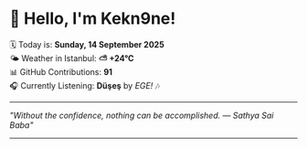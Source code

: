 # 👋 Hello, I'm Kekn9ne!

🗓️ Today is: **Sunday, 14 September 2025**  
🌤️ Weather in Istanbul: **⛅️  +24°C**  
📊 GitHub Contributions: **91**  
🎧 Currently Listening: **Düşeş** by *EGE!* 🎶

---

_"Without the confidence, nothing can be accomplished. — *Sathya Sai Baba*"_

---
